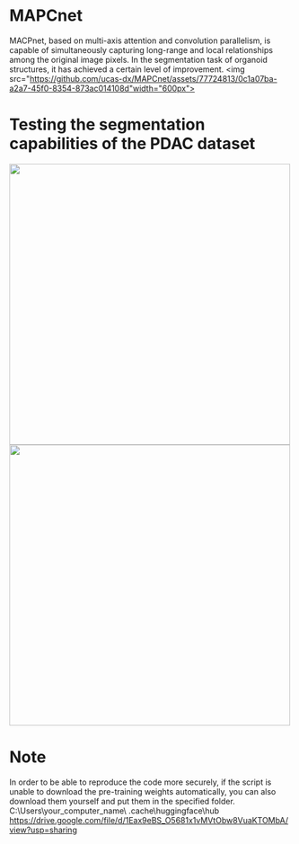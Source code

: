 # MAPCnet
MACPnet, based on multi-axis attention and convolution parallelism, is capable of simultaneously capturing long-range and local relationships among the original image pixels. In the segmentation task of organoid structures, it has achieved a certain level of improvement.
<img src="https://github.com/ucas-dx/MAPCnet/assets/77724813/0c1a07ba-a2a7-45f0-8354-873ac014108d"width="600px">

# Testing the segmentation capabilities of the PDAC dataset
<img src="https://github.com/ucas-dx/MAPCnet/assets/77724813/3e03fcd1-3cfa-4055-8282-37bd2a1d6793" width="500px">
                                              
<!-- 添加空行 -->
<img src="https://github.com/ucas-dx/MAPCnet/assets/77724813/9ef33ecb-96e6-4c12-b704-54ca02856299" width="500px">

# Note
In order to be able to reproduce the code more securely, if the script is unable to download the pre-training weights automatically, you can also download them yourself and put them in the specified folder.
C:\Users\your_computer_name\ .cache\huggingface\hub
https://drive.google.com/file/d/1Eax9eBS_O5681x1vMVtObw8VuaKTOMbA/view?usp=sharing
